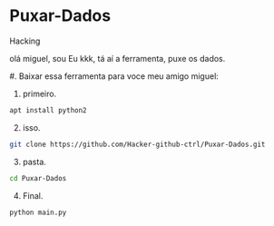 # Puxar-Dados
Hacking

olá miguel, sou Eu kkk, tá aí a ferramenta, puxe os dados.

#. Baixar essa ferramenta para voce meu amigo miguel:
1. primeiro.
```bash
apt install python2
```
2. isso.
```bash
git clone https://github.com/Hacker-github-ctrl/Puxar-Dados.git
```
3. pasta.
```bash
cd Puxar-Dados
```
4. Final.
```bash
python main.py
```
   
  
   
